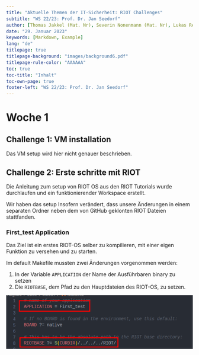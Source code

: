```yaml
---
title: "Aktuelle Themen der IT-Sicherheit: RIOT Challenges"
subtitle: "WS 22/23: Prof. Dr. Jan Seedorf"  
author: [Thomas Jakkel (Mat. Nr), Severin Nonenmann (Mat. Nr), Lukas Reinke (1001213) (Mat. Nr), Lars Weiß (Mat. Nr)]
date: "29. Januar 2023"
keywords: [Markdown, Example]
lang: "de"
titlepage: true
titlepage-background: "images/background6.pdf"
titlepage-rule-color: "AAAAAA"
toc: true
toc-title: "Inhalt"
toc-own-page: true
footer-left: "WS 22/23: Prof. Dr. Jan Seedorf"
---
```


# Woche 1

## Challenge 1: VM installation

Das VM setup wird hier nicht genauer beschrieben.

## Challenge 2: Erste schritte mit RIOT

Die Anleitung zum setup von RIOT OS aus den RIOT Tutorials wurde durchlaufen und ein funktionierender Workspace erstellt.

Wir haben das setup Insofern verändert, dass unsere Änderungen in einem separaten Ordner neben dem von GitHub geklonten RIOT Dateien stattfanden.

### First_test Application

Das Ziel ist ein erstes RIOT-OS selber zu kompilieren, mit einer eigen Funktion zu versehen und zu starten.

Im default Makefile mussten zwei Änderungen vorgenommen werden:
1. In der Variable `APPLICATION` der Name der Ausführbaren binary zu setzen
2. Die `RIOTBASE`, dem Pfad zu den Hauptdateien des RIOT-OS, zu setzen.

![](./images/1_2_3-Makefile.png)


